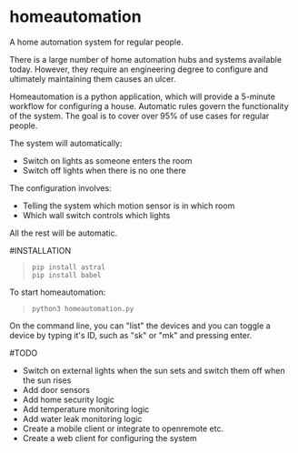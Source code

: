 # homeautomation
A home automation system for regular people.

There is a large number of home automation hubs and systems available today. However, they require an engineering degree to configure and ultimately maintaining them causes an ulcer.

Homeautomation is a python application, which will provide a 5-minute workflow for configuring a house. Automatic rules govern the functionality of the system. The goal is to cover over 95% of use cases for regular people.

The system will automatically:
* Switch on lights as someone enters the room
* Switch off lights when there is no one there

The configuration involves:
* Telling the system which motion sensor is in which room
* Which wall switch controls which lights

All the rest will be automatic.

#INSTALLATION

>```
>pip install astral
>pip install babel
>```

To start homeautomation:

>`python3 homeautomation.py`

On the command line, you can "list" the devices and you can toggle 
a device by typing it's ID, such as "sk" or "mk" and pressing enter.

#TODO
* Switch on external lights when the sun sets and switch them off when the sun rises
* Add door sensors
* Add home security logic
* Add temperature monitoring logic
* Add water leak monitoring logic
* Create a mobile client or integrate to openremote etc.
* Create a web client for configuring the system

